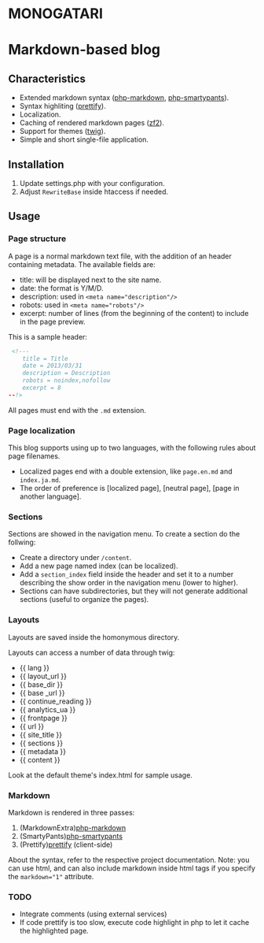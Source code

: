 MONOGATARI
==========

# Markdown-based blog

## Characteristics
* Extended markdown syntax ([php-markdown], [php-smartypants]).
* Syntax highliting ([prettify]).
* Localization.
* Caching of rendered markdown pages ([zf2]).
* Support for themes ([twig]).
* Simple and short single-file application.

## Installation
1. Update settings.php with your configuration.
2. Adjust `RewriteBase` inside htaccess if needed.

## Usage

### Page structure
A page is a normal markdown text file, with the addition of an header containing metadata. The available fields are:
* title: will be displayed next to the site name.
* date: the format is Y/M/D.
* description: used in `<meta name="description"/>`
* robots: used in `<meta name="robots"/>`
* excerpt: number of lines (from the beginning of the content) to include in the page preview.

This is a sample header:

``` html
 <!---
    title = Title
    date = 2013/03/31
    description = Description
    robots = noindex,nofollow
    excerpt = 8
--!>
```

All pages must end with the `.md` extension.

### Page localization
This blog supports using up to two languages, with the following rules about page filenames.
* Localized pages end with a double extension, like `page.en.md` and `index.ja.md`.
* The order of preference is [localized page], [neutral page], [page in another language].

### Sections
Sections are showed in the navigation menu. To create a section do the follwing:
* Create a directory under `/content`.
* Add a new page named index (can be localized).
* Add a `section_index` field inside the header and set it to a number describing the show order in the navigation menu (lower to higher).
* Sections can have subdirectories, but they will not generate additional sections (useful to organize the pages).

### Layouts
Layouts are saved inside the homonymous directory.

Layouts can access a number of data through twig:

* {{ lang }}
* {{ layout_url }}
* {{ base_dir }}
* {{ base _url }}
* {{ continue_reading }}
* {{ analytics_ua }}
* {{ frontpage }}
* {{ url }}
* {{ site_title }} 
* {{ sections }}
* {{ metadata }}
* {{ content }}

Look at the default theme's index.html for sample usage.

### Markdown
Markdown is rendered in three passes:
1. (MarkdownExtra)[php-markdown]
2. (SmartyPants)[php-smartypants]
3. (Prettify)[prettify] (client-side)

About the syntax, refer to the respective project documentation.
Note: you can use html, and can also include markdown inside html tags if you specify the `markdown="1"` attribute.

### TODO
* Integrate comments (using external services)
* If code prettify is too slow, execute code highlight in php to let it cache the highlighted page.

[php-markdown]: https://github.com/michelf/php-markdown
[php-smartypants]: https://github.com/michelf/php-smartypants
[prettify]: https://code.google.com/p/google-code-prettify/‎
[zf2]: https://github.com/zendframework/zf2
[twig]: https://github.com/fabpot/Twig